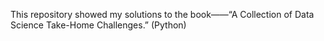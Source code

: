 This repository showed my solutions to the book——“A Collection of Data Science Take-Home Challenges.” (Python)
